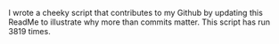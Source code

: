 I wrote a cheeky script that contributes to my Github by updating this ReadMe to illustrate why more than commits matter. This script has run 3819 times.